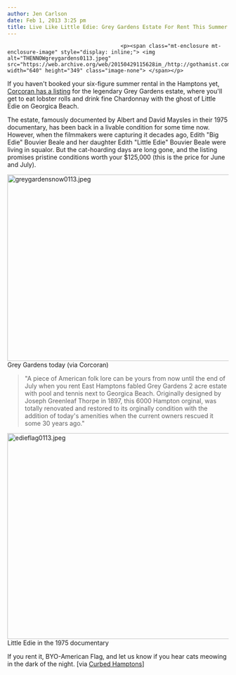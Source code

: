 ```yaml
---
author: Jen Carlson
date: Feb 1, 2013 3:25 pm
title: Live Like Little Edie: Grey Gardens Estate For Rent This Summer
---
```


	
										<p><span class="mt-enclosure mt-enclosure-image" style="display: inline;"> <img alt="THENNOWgreygardens0113.jpeg" src="https://web.archive.org/web/20150429115628im_/http://gothamist.com/attachments/arts_jen/THENNOWgreygardens0113.jpeg" width="640" height="349" class="image-none"> </span></p>

<p>If you haven&apos;t booked your six-figure summer rental in the Hamptons yet, <a href="https://web.archive.org/web/20150429115628/http://www.corcoran.com/hamptons/Listings/Display/2481086">Corcoran has a listing</a> for the legendary Grey Gardens estate, where you&apos;ll get to eat lobster rolls and drink fine Chardonnay with the ghost of Little Edie on Georgica Beach.</p>

<p>The estate, famously documented by Albert and David Maysles in their 1975 documentary, has been back in a livable condition for some time now. However, when the filmmakers were capturing it decades ago, Edith &quot;Big Edie&quot; Bouvier Beale and her daughter Edith &quot;Little Edie&quot; Bouvier Beale were living in squalor. But the cat-hoarding days are long gone, and the listing promises pristine conditions worth your $125,000 (this is the price for June and July).</p>

<p><span class="mt-enclosure mt-enclosure-image" style="display: inline;"> <img alt="greygardensnow0113.jpeg" src="https://web.archive.org/web/20150429115628im_/http://gothamist.com/attachments/arts_jen/greygardensnow0113.jpeg" width="640" height="424" class="image-none"> </span><br>
<span class="photo_caption">Grey Gardens today (via Corcoran)</span></p>

<blockquote>&quot;A piece of American folk lore can be yours from now until the end of July when you rent East Hamptons fabled Grey Gardens 2 acre estate with pool and tennis next to Georgica Beach. Originally designed by Joseph Greenleaf Thorpe in 1897, this 6000 Hampton orginal, was totally renovated and restored to its orginally condition with the addition of today&apos;s amenities when the current owners rescued it some 30 years ago.&quot;</blockquote>

<p><span class="mt-enclosure mt-enclosure-image" style="display: inline;"> <img alt="edieflag0113.jpeg" src="https://web.archive.org/web/20150429115628im_/http://gothamist.com/attachments/arts_jen/edieflag0113.jpeg" width="640" height="468" class="image-none"> </span><br>
<span class="photo_caption">Little Edie in the 1975 documentary</span></p>

<p>If you rent it, BYO-American Flag, and let us know if you hear cats meowing in the dark of the night. [via <a href="https://web.archive.org/web/20150429115628/http://hamptons.curbed.com/archives/2013/02/01/enjoy_another_summer_in_a_summer_town_at_grey_gardens.php">Curbed Hamptons</a>]</p>					
										
									
				